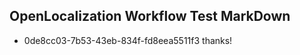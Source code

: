 ## OpenLocalization Workflow Test MarkDown
* 0de8cc03-7b53-43eb-834f-fd8eea5511f3 
thanks!<!--HONumber=Mar16_HO3-->
